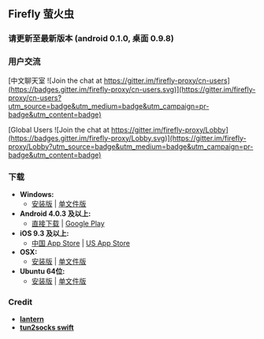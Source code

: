 ## Firefly 萤火虫

### 请更新至最新版本 (android 0.1.0, 桌面 0.9.8)

### 用户交流
[中文聊天室 ![Join the chat at https://gitter.im/firefly-proxy/cn-users](https://badges.gitter.im/firefly-proxy/cn-users.svg)](https://gitter.im/firefly-proxy/cn-users?utm_source=badge&utm_medium=badge&utm_campaign=pr-badge&utm_content=badge)

[Global Users ![Join the chat at https://gitter.im/firefly-proxy/Lobby](https://badges.gitter.im/firefly-proxy/Lobby.svg)](https://gitter.im/firefly-proxy/Lobby?utm_source=badge&utm_medium=badge&utm_campaign=pr-badge&utm_content=badge)

### 下载 
- **Windows:**            
  + [安装版](https://raw.githubusercontent.com/cdtmirrors/yhc/master/yhc.exe) | [单文件版](https://raw.githubusercontent.com/cdtmirrors/yhc/master/greenyhc.exe) 
- **Android 4.0.3 及以上:**
  + [直接下载](https://raw.githubusercontent.com/cdtmirrors/yhc/master/yhc.apk) | [Google Play](https://play.google.com/store/apps/details?id=org.gofirefly.android.vpn)
- **iOS 9.3 及以上:**
  + [中国 App Store](https://itunes.apple.com/cn/app/%E5%B0%BC%E9%A9%AC%E4%BB%A3%E7%90%86/id1260125306?mt=8) | [US App Store](https://itunes.apple.com/us/app/mudhorse-proxy/id1260125306)
- **OSX:**                
  + [安装版](https://raw.githubusercontent.com/cdtmirrors/yhc/master/yhc.dmg) | [单文件版](https://github.com/yinghuocho/download/blob/master/firefly_darwin_amd64?raw=true)
- **Ubuntu 64位:**  
  + [安装版](https://github.com/yinghuocho/download/blob/master/firefly_linux_amd64_install.deb?raw=true) | [单文件版](https://github.com/yinghuocho/download/blob/master/firefly_linux_amd64?raw=true)

### Credit
- [**lantern**](https://github.com/getlantern/lantern)
- [**tun2socks swift**](https://github.com/zhuhaow/tun2socks)
